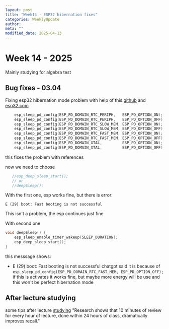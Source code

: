```yaml
---
layout: post
title: "Week14 - ESP32 hibernation fixes"
categories: WeeklyUpdate
author:
meta: ""
modified_date: 2025-04-13
---
```


# Week 14 - 2025
Mainly studying for algebra test

## Bug fixes - 03.04
Fixing esp32 hibernation mode problem with help of this:[github](https://github.com/espressif/esp-idf/issues/11839) and [esp32.com](https://esp32.com/viewtopic.php?t=40005)

```cpp
    esp_sleep_pd_config(ESP_PD_DOMAIN_RTC_PERIPH,   ESP_PD_OPTION_ON);
    esp_sleep_pd_config(ESP_PD_DOMAIN_RTC_PERIPH,   ESP_PD_OPTION_OFF);
    esp_sleep_pd_config(ESP_PD_DOMAIN_RTC_SLOW_MEM, ESP_PD_OPTION_ON);
    esp_sleep_pd_config(ESP_PD_DOMAIN_RTC_SLOW_MEM, ESP_PD_OPTION_OFF);
    esp_sleep_pd_config(ESP_PD_DOMAIN_RTC_FAST_MEM, ESP_PD_OPTION_ON);
    esp_sleep_pd_config(ESP_PD_DOMAIN_RTC_FAST_MEM, ESP_PD_OPTION_OFF);
    esp_sleep_pd_config(ESP_PD_DOMAIN_XTAL,         ESP_PD_OPTION_ON);
    esp_sleep_pd_config(ESP_PD_DOMAIN_XTAL,         ESP_PD_OPTION_OFF);
```
this fixes the problem with references

now we need to choose
```cpp
   //esp_deep_sleep_start();
   // or
   //deepSleep();
```
With the first one, esp works fine, but there is error: 
```
E (29) boot: Fast booting is not successful
```
This isn't a problem, the esp continues just fine 

With second one 
```cpp
void deepSleep() {
    esp_sleep_enable_timer_wakeup(SLEEP_DURATION);
    esp_deep_sleep_start();
}
```
this messsage shows:
- E (29) boot: Fast booting is not successful
chatgpt said it is because of ```esp_sleep_pd_config(ESP_PD_DOMAIN_RTC_FAST_MEM, ESP_PD_OPTION_OFF);```
if this is activates it works fine, but maybe more energy will be use and this won't be perfect hibernation mode



## After lecture studying
some tips after lecture [studying](https://www.lib.sfu.ca/about/branches-depts/slc/learning/exam-prep/reviewing-after-lecture)
"Research shows that 10 minutes of review for every hour of lecture, done within 24 hours of class, dramatically improves recall."

